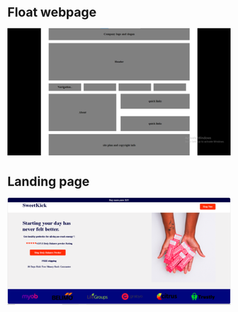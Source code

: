 <h1>Float webpage</h1>
<img src="float webpage.png"/>
<h1>Landing page</h1>
<img src="landing .png"/>
